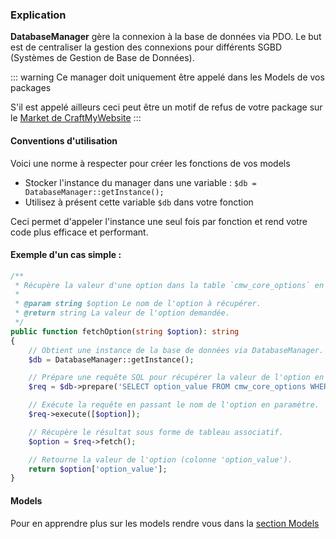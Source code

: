 ### Explication
**DatabaseManager** gère la connexion à la base de données via PDO. Le but est de centraliser la gestion des connexions pour différents SGBD (Systèmes de Gestion de Base de Données).

::: warning
Ce manager doit uniquement être appelé dans les Models de vos packages

S'il est appelé ailleurs ceci peut être un motif de refus de votre package sur le [Market de CraftMyWebsite](https://dev.craftmywebsite.fr/market)
:::

#### Conventions d'utilisation
Voici une norme à respecter pour créer les fonctions de vos models

- Stocker l'instance du manager dans une variable : `$db = DatabaseManager::getInstance();`
- Utilisez à présent cette variable `$db` dans votre fonction

Ceci permet d'appeler l'instance une seul fois par fonction et rend votre code plus efficace et performant.

#### Exemple d'un cas simple :
```php
/**
 * Récupère la valeur d'une option dans la table `cmw_core_options` en fonction de son nom.
 *
 * @param string $option Le nom de l'option à récupérer.
 * @return string La valeur de l'option demandée.
 */
public function fetchOption(string $option): string
{
    // Obtient une instance de la base de données via DatabaseManager.
    $db = DatabaseManager::getInstance();

    // Prépare une requête SQL pour récupérer la valeur de l'option en fonction de son nom.
    $req = $db->prepare('SELECT option_value FROM cmw_core_options WHERE option_name = ?');

    // Exécute la requête en passant le nom de l'option en paramètre.
    $req->execute([$option]);

    // Récupère le résultat sous forme de tableau associatif.
    $option = $req->fetch();

    // Retourne la valeur de l'option (colonne 'option_value').
    return $option['option_value'];
}
```

#### Models
Pour en apprendre plus sur les models rendre vous dans la [section Models](https://dev.craftmywebsite.fr/docs/fr/technical/core/models)
